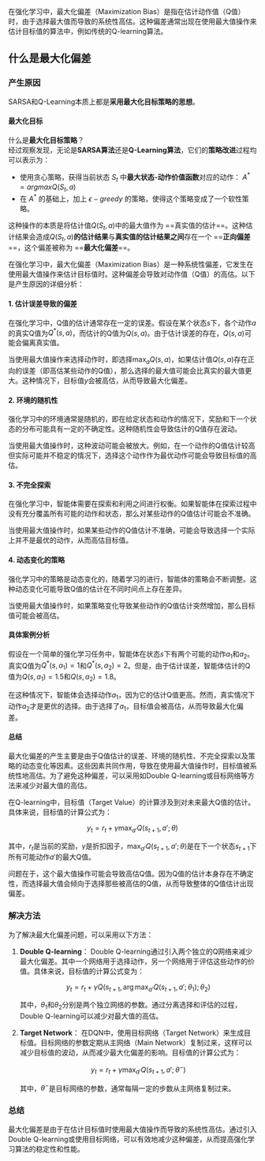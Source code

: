 在强化学习中，最大化偏差（Maximization Bias）是指在估计动作值（Q值）时，由于选择最大值而导致的系统性高估。这种偏差通常出现在使用最大值操作来估计目标值的算法中，例如传统的Q-learning算法。


## 什么是最大化偏差

### 产生原因
SARSA和Q-Learning本质上都是**采用最大化目标策略的思想**。
#### 最大化目标
什么是**最大化目标策略**？  
经过观察发现，无论是**SARSA算法**还是**Q-Learning算法**，它们的**策略改进**过程均可以表示为：
- 使用贪心策略，获得当前状态 $S_t$ 中**最大状态-动作价值函数**对应的动作：
	 $A^*=argmax Q(S_t, a)$
- 在 $A^*$ 的基础上，加上 $\epsilon-greedy$ 的策略，使得这个策略变成了一个软性策略。 

这种操作的本质是将估计值$Q(S_t,a)$中的最大值作为 ==真实值的估计==。这种估计结果会造成$Q(S_t,a)$**的估计结果**与**真实值的估计结果之间**存在一个 ==**正向偏差**==，这个偏差被称为 ==**最大化偏差**==。

在强化学习中，最大化偏差（Maximization Bias）是一种系统性偏差，它发生在使用最大值操作来估计目标值时。这种偏差会导致对动作值（Q值）的高估。以下是产生原因的详细分析：

#### 1. 估计误差导致的偏差
在强化学习中，Q值的估计通常存在一定的误差。假设在某个状态$s$下，各个动作$a$的真实Q值为$Q^*(s, a)$，而估计的Q值为$Q(s, a)$。由于估计误差的存在，$Q(s, a)$可能会偏离真实值。

当使用最大值操作来选择动作时，即选择$\max_a Q(s, a)$，如果估计值$Q(s, a)$存在正向的误差（即高估某些动作的Q值），那么选择的最大值可能会比真实的最大值更大。这种情况下，目标值$y$会被高估，从而导致最大化偏差。

#### 2. 环境的随机性
强化学习中的环境通常是随机的，即在给定状态和动作的情况下，奖励和下一个状态的分布可能具有一定的不确定性。这种随机性会导致估计的Q值存在波动。

当使用最大值操作时，这种波动可能会被放大。例如，在一个动作的Q值估计较高但实际可能并不稳定的情况下，选择这个动作作为最优动作可能会导致目标值的高估。

#### 3. 不完全探索
在强化学习中，智能体需要在探索和利用之间进行权衡。如果智能体在探索过程中没有充分覆盖所有可能的动作和状态，那么对某些动作的Q值估计可能会不准确。

当使用最大值操作时，如果某些动作的Q值估计不准确，可能会导致选择一个实际上并不是最优的动作，从而高估目标值。

#### 4. 动态变化的策略
强化学习中的策略是动态变化的，随着学习的进行，智能体的策略会不断调整。这种动态变化可能导致Q值的估计在不同时间点上存在差异。

当使用最大值操作时，如果策略变化导致某些动作的Q值估计突然增加，那么目标值可能会被高估。

#### 具体案例分析
假设在一个简单的强化学习任务中，智能体在状态$s$下有两个可能的动作$a_1$和$a_2$。真实Q值为$Q^*(s, a_1) = 1$和$Q^*(s, a_2) = 2$。但是，由于估计误差，智能体估计的Q值为$Q(s, a_1) = 1.5$和$Q(s, a_2) = 1.8$。

在这种情况下，智能体会选择动作$a_1$，因为它的估计Q值更高。然而，真实情况下动作$a_2$才是更优的选择。由于选择了$a_1$，目标值会被高估，从而导致最大化偏差。

#### 总结
最大化偏差的产生主要是由于Q值估计的误差、环境的随机性、不完全探索以及策略的动态变化等因素。这些因素共同作用，导致在使用最大值操作时，目标值被系统性地高估。为了避免这种偏差，可以采用如Double Q-learning或目标网络等方法来减少对最大值的高估。


在Q-learning中，目标值（Target Value）的计算涉及到对未来最大Q值的估计。具体来说，目标值的计算公式为：

$$
y_t = r_t + \gamma \max_{a'} Q(s_{t+1}, a'; \theta)
$$

其中，$r_t$是当前的奖励，$\gamma$是折扣因子，$\max_{a'} Q(s_{t+1}, a'; \theta)$是在下一个状态$s_{t+1}$下所有可能动作$a'$的最大Q值。

问题在于，这个最大值操作可能会导致高估Q值。因为Q值的估计本身存在不确定性，而选择最大值会倾向于选择那些被高估的Q值，从而导致整体的Q值估计出现偏差。

### 解决方法
为了解决最大化偏差问题，可以采用以下方法：

1. **Double Q-learning**：
   Double Q-learning通过引入两个独立的Q网络来减少最大化偏差。其中一个网络用于选择动作，另一个网络用于评估这些动作的价值。具体来说，目标值的计算公式变为：

   $$
   y_t = r_t + \gamma Q(s_{t+1}, \arg\max_{a'} Q(s_{t+1}, a'; \theta_1); \theta_2)
   $$

   其中，$\theta_1$和$\theta_2$分别是两个独立网络的参数。通过分离选择和评估的过程，Double Q-learning可以减少对最大值的高估。

2. **Target Network**：
   在DQN中，使用目标网络（Target Network）来生成目标值。目标网络的参数定期从主网络（Main Network）复制过来，这样可以减少目标值的波动，从而减少最大化偏差的影响。目标值的计算公式为：

   $$
   y_t = r_t + \gamma \max_{a'} Q(s_{t+1}, a'; \theta^-)
   $$

   其中，$\theta^-$是目标网络的参数，通常每隔一定的步数从主网络复制过来。

### 总结
最大化偏差是由于在估计目标值时使用最大值操作而导致的系统性高估。通过引入Double Q-learning或使用目标网络，可以有效地减少这种偏差，从而提高强化学习算法的稳定性和性能。